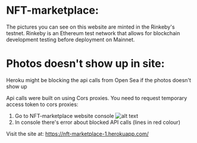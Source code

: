 # NFT-marketplace:

The pictures you can see on this website are minted in the Rinkeby's testnet. 
Rinkeby is an Ethereum test network that allows for blockchain development testing before deployment on Mainnet.

# Photos doesn't show up in site:

Heroku might be blocking the api calls from Open Sea if the photos doesn't show up

Api calls were built on using Cors proxies. You need to request temporary access token to cors proxies:

1. Go to NFT-marketplace website console
![alt text]("https://imgur.com/2ogWKjq")
3. In console there's error about blocked API calls (lines in red colour)

Visit the site at: https://nft-marketplace-1.herokuapp.com/
